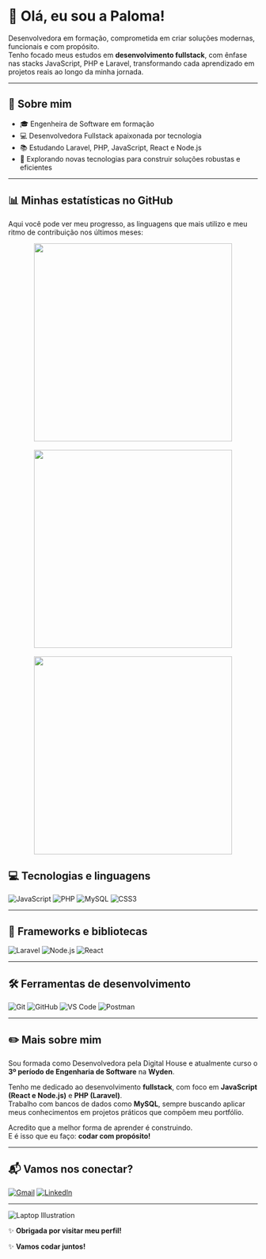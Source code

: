 # 💜 Olá, eu sou a Paloma!

Desenvolvedora em formação, comprometida em criar soluções modernas, funcionais e com propósito.  
Tenho focado meus estudos em **desenvolvimento fullstack**, com ênfase nas stacks JavaScript, PHP e Laravel, transformando cada aprendizado em projetos reais ao longo da minha jornada.

---

## 📌 Sobre mim

- 🎓 Engenheira de Software em formação  
- 💻 Desenvolvedora Fullstack apaixonada por tecnologia  
- 📚 Estudando Laravel, PHP, JavaScript, React e Node.js  
- 🚀 Explorando novas tecnologias para construir soluções robustas e eficientes  

---

## 📊 Minhas estatísticas no GitHub

Aqui você pode ver meu progresso, as linguagens que mais utilizo e meu ritmo de contribuição nos últimos meses:

<div align="center">
  <!-- Card de estatísticas -->
  <img src="https://github-readme-stats.vercel.app/api?username=palomafcode&show_icons=true&theme=radical&include_all_commits=true&count_private=true&custom_title=✨%20Estatísticas%20do%20GitHub%20da%20Paloma" width="400px" />
</div>

<br/>

<div align="center">
  <!-- Card de linguagens -->
  <img src="https://github-readme-stats.vercel.app/api/top-langs/?username=palomafcode&layout=compact&langs_count=10&theme=radical&custom_title=Linguagens%20Mais%20Usadas" width="400px" />
</div>

<br/>

<div align="center">
  <!-- Card de streaks -->
  <img src="https://github-readme-streak-stats.herokuapp.com/?user=palomafcode&theme=radical&date_format=M%20j%5B%2C%20Y%5D&custom_title=Contribuições%20Consecutivas" width="400px" />
</div>




## 💻 Tecnologias e linguagens

![JavaScript](https://img.shields.io/badge/JavaScript-F7DF1E?style=for-the-badge&logo=javascript&logoColor=black)
![PHP](https://img.shields.io/badge/PHP-777BB4?style=for-the-badge&logo=php&logoColor=white)
![MySQL](https://img.shields.io/badge/MySQL-4479A1?style=for-the-badge&logo=mysql&logoColor=white)
![CSS3](https://img.shields.io/badge/CSS3-1572B6?style=for-the-badge&logo=css3&logoColor=white)

---

## 🚀 Frameworks e bibliotecas

![Laravel](https://img.shields.io/badge/Laravel-F9322C?style=for-the-badge&logo=laravel&logoColor=white)
![Node.js](https://img.shields.io/badge/Node.js-339933?style=for-the-badge&logo=nodedotjs&logoColor=white)
![React](https://img.shields.io/badge/React-20232A?style=for-the-badge&logo=react&logoColor=61DAFB)

---

## 🛠️ Ferramentas de desenvolvimento

![Git](https://img.shields.io/badge/Git-F05032?style=for-the-badge&logo=git&logoColor=white)
![GitHub](https://img.shields.io/badge/GitHub-181717?style=for-the-badge&logo=github&logoColor=white)
![VS Code](https://img.shields.io/badge/VS%20Code-007ACC?style=for-the-badge&logo=visual-studio-code&logoColor=white)
![Postman](https://img.shields.io/badge/Postman-FF6C37?style=for-the-badge&logo=postman&logoColor=white)

---

## ✏️ Mais sobre mim

Sou formada como Desenvolvedora pela Digital House e atualmente curso o **3º período de Engenharia de Software** na **Wyden**.

Tenho me dedicado ao desenvolvimento **fullstack**, com foco em **JavaScript (React e Node.js)** e **PHP (Laravel)**.  
Trabalho com bancos de dados como **MySQL**, sempre buscando aplicar meus conhecimentos em projetos práticos que compõem meu portfólio.

Acredito que a melhor forma de aprender é construindo.  
E é isso que eu faço: **codar com propósito!**

---

## 📬 Vamos nos conectar?

[![Gmail](https://img.shields.io/badge/Gmail-D14836?style=for-the-badge&logo=gmail&logoColor=white)](mailto:palomavillasboas380@gmail.com)
[![LinkedIn](https://img.shields.io/badge/LinkedIn-0077B5?style=for-the-badge&logo=linkedin&logoColor=white)](https://www.linkedin.com/in/paloma-franco-villas-boas-2382a696/)

---

![Laptop Illustration](https://raw.githubusercontent.com/rahulbanerjee26/githubProfileReadmeGenerator/main/gifs/code.gif)

✨ **Obrigada por visitar meu perfil!**

✨ **Vamos codar juntos!**
